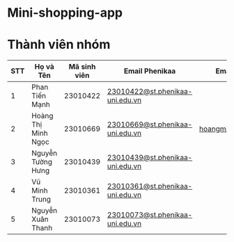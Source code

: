 # Mini-shopping-app
# Thành viên nhóm
| STT | Họ và Tên             | Mã sinh viên | Email Phenikaa                            | Email cá nhân (nếu có)             |
|-----|------------------------|--------------|--------------------------------------------|------------------------------------|
| 1   | Phan Tiến Mạnh        | 23010422     | 23010422@st.phenikaa-uni.edu.vn            |                                    |
| 2   | Hoàng Thị Minh Ngọc   | 23010669     | 23010669@st.phenikaa-uni.edu.vn            | hoangminhngoc.tnhp@gmail.com       |
| 3   | Nguyễn Tường Hưng     | 23010439     | 23010439@st.phenikaa-uni.edu.vn            |                                    |
| 4   | Vũ Minh Trung         | 23010361     | 23010361@st.phenikaa-uni.edu.vn            |                                    |
| 5   | Nguyễn Xuân Thanh     | 23010073     | 23010073@st.phenikaa-uni.edu.vn            |                                    |
